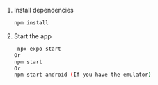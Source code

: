 


1. Install dependencies

   ```bash
   npm install
   ```

2. Start the app

   ```bash
    npx expo start
   Or
   npm start
   Or
   npm start android (If you have the emulator)
   ```

